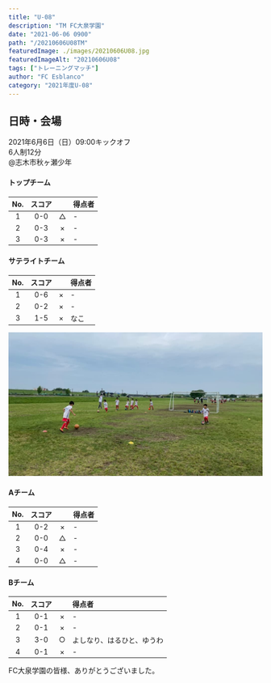 ```yaml
---
title: "U-08"
description: "TM FC大泉学園"
date: "2021-06-06 0900"
path: "/20210606U08TM"
featuredImage: ./images/20210606U08.jpg
featuredImageAlt: "20210606U08"
tags: ["トレーニングマッチ"]
author: "FC Esblanco"
category: "2021年度U-08"
---
```


## 日時・会場

2021年6月6日（日）09:00キックオフ  
6人制12分  
@志木市秋ヶ瀬少年

#### トップチーム

| No.| スコア |   | 得点者  |
|:--:|:------:|:-:|:--------|
| 1  | 0-0    | △ |- |
| 2  | 0-3    | × |- |
| 3  | 0-3    | × |- |


#### サテライトチーム

| No.| スコア |   | 得点者  |
|:--:|:------:|:-:|:--------|
| 1  | 0-6    | × |- |
| 2  | 0-2    | × |- |
| 3  | 1-5    | × |なこ |

![20210605U08](./images/20210606U08b.jpg "FC大泉学園")

#### Aチーム

| No.| スコア |   | 得点者  |
|:--:|:------:|:-:|:--------|
| 1  | 0-2    | × |- |
| 2  | 0-0    | △ |- |
| 3  | 0-4    | × |- |
| 4  | 0-0    | △ |- |

#### Bチーム

| No.| スコア |   | 得点者  |
|:--:|:------:|:-:|:--------|
| 1  | 0-1    | × |- |
| 2  | 0-1    | × |- |
| 3  | 3-0    | ○ |よしなり、はるひと、ゆうわ|
| 4  | 0-1    | × |- |

<script src="https://adm.shinobi.jp/s/f9835040bccb6582c56df68b8f5ecca7"></script>


FC大泉学園の皆様、ありがとうございました。
